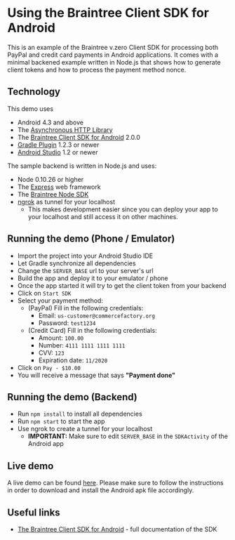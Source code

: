 # Using the Braintree Client SDK for Android

This is an example of the Braintree v.zero Client SDK for processing both PayPal and credit card payments in Android applications. It comes with a minimal backened example written in Node.js that shows how to generate client tokens and how to process the payment method nonce.
## Technology

This demo uses

* Android 4.3 and above
* The [Asynchronous HTTP Library](http://github.com/loopj/android-async-http)
* The [Braintree Client SDK for Android](http://github.com/braintree/braintree_android) 2.0.0
* [Gradle Plugin](http://tools.android.com/tech-docs/new-build-system/migrating-to-1-0-0) 1.2.3 or
  newer
* [Android Studio](https://developer.android.com/sdk/installing/studio.html) 1.2 or newer

The sample backend is written in Node.js and uses:

* Node 0.10.26 or higher
* The [Express](http://expressjs.com/) web framework
* The [Braintree Node SDK](http://www.braintreepayments.com/docs/node/)
* [ngrok](http://ngrok.com) as tunnel for your localhost
	* This makes development easier since you can deploy your app to your localhost and still access it on other machines.

## Running the demo (Phone / Emulator)

* Import the project into your Android Studio IDE
* Let Gradle synchronize all dependencies
* Change the `SERVER_BASE` url to your server's url
* Build the app and deploy it to your emulator / phone
* Once the app started it will try to get the client token from your backend
* Click on `Start SDK`
* Select your payment method:
	* (PayPal) Fill in the following credentials:
		* Email: `us-customer@commercefactory.org`
		* Password: `test1234`
	* (Credit Card) Fill in the following credentials:
  		* Amount: `100.00`
		* Number: `4111 1111 1111 1111`
  		* CVV: `123`
  		* Expiration date: `11/2020`
* Click on `Pay - $10.00`
* You will receive a message that says __"Payment done"__

## Running the demo (Backend)

* Run `npm install` to install all dependencies
* Run `npm start` to start the app
* Use ngrok to create a tunnel for your localhost
	* __IMPORTANT:__ Make sure to edit `SERVER_BASE` in the `SDKActivity` of the Android app
	
## Live demo

A live demo can be found [here](http://11.commercefactory.org/). Please make sure to follow the instructions in order to download and install the Android apk file accordingly.

## Useful links

* [The Braintree Client SDK for Android](https://developers.braintreepayments.com/android+node/sdk/overview/how-it-works) - full documentation of the SDK
